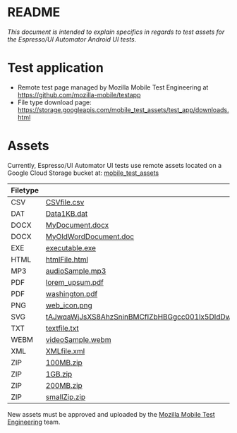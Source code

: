 # README
_This document is intended to explain specifics in regards to test assets for the Espresso/UI Automator Android UI tests._

# Test application
* Remote test page managed by Mozilla Mobile Test Engineering at https://github.com/mozilla-mobile/testapp
* File type download page: https://storage.googleapis.com/mobile_test_assets/test_app/downloads.html

# Assets

Currently, Espresso/UI Automator UI tests use remote assets located on a Google Cloud Storage bucket at: [mobile_test_assets](https://storage.googleapis.com/mobile_test_assets)

|Filetype|URL|
|----|-------------------------------------------------------------------------------------------------------------------------------------------------------------------------------------------------------------------------------------------------|
|CSV |[CSVfile.csv](https://storage.googleapis.com/mobile_test_assets/public/CSVfile.csv)                                                                                                                                                              |
|DAT |[Data1KB.dat](https://storage.googleapis.com/mobile_test_assets/public/Data1KB.dat)                                                                                                                                                              |
|DOCX|[MyDocument.docx](https://storage.googleapis.com/mobile_test_assets/public/MyDocument.docx)                                                                                                                                                      |
|DOCX|[MyOldWordDocument.doc](https://storage.googleapis.com/mobile_test_assets/public/MyOldWordDocument.doc)                                                                                                                                          |
|EXE |[executable.exe](https://storage.googleapis.com/mobile_test_assets/public/executable.exe)                                                                                                                                                        |
|HTML|[htmlFile.html](https://storage.googleapis.com/mobile_test_assets/public/htmlFile.html)                                                                                                                                                          |
|MP3 |[audioSample.mp3](https://storage.googleapis.com/mobile_test_assets/public/audioSample.mp3)                                                                                                                                                      |
|PDF |[lorem\_upsum.pdf](https://storage.googleapis.com/mobile_test_assets/public/lorem_ipsum.pdf)                                                                                                                                                     |
|PDF |[washington.pdf](https://storage.googleapis.com/mobile_test_assets/public/washington.pdf)                                                                                                                                                        |
|PNG |[web\_icon.png](https://storage.googleapis.com/mobile_test_assets/public/web_icon.png)                                                                                                                                                           |
|SVG |[tAJwqaWjJsXS8AhzSninBMCfIZbHBGgcc001lx5DIdDwIcfEgQ6vE5Gb5VgAled17DFZ2A7ZDOHA0NpQPHXXFt.svg](https://storage.googleapis.com/mobile_test_assets/public/tAJwqaWjJsXS8AhzSninBMCfIZbHBGgcc001lx5DIdDwIcfEgQ6vE5Gb5VgAled17DFZ2A7ZDOHA0NpQPHXXFt.svg)|
|TXT |[textfile.txt](https://storage.googleapis.com/mobile_test_assets/public/textfile.txt)                                                                                                                                                            |
|WEBM|[videoSample.webm](https://storage.googleapis.com/mobile_test_assets/public/videoSample.webm)                                                                                                                                                    |
|XML |[XMLfile.xml](https://storage.googleapis.com/mobile_test_assets/public/XMLfile.xml)                                                                                                                                                              |
|ZIP |[100MB.zip](https://storage.googleapis.com/mobile_test_assets/public/100MB.zip)                                                                                                                                                                  |
|ZIP |[1GB.zip](https://storage.googleapis.com/mobile_test_assets/public/1GB.zip)                                                                                                                                                                      |
|ZIP |[200MB.zip](https://storage.googleapis.com/mobile_test_assets/public/200MB.zip)                                                                                                                                                                  |
|ZIP |[smallZip.zip](https://storage.googleapis.com/mobile_test_assets/public/smallZip.zip)                                                                                                                                                            |

New assets must be approved and uploaded by the [Mozilla Mobile Test Engineering](https://mana.mozilla.org/wiki/display/MTE/Mobile+Test+Engineering) team.
